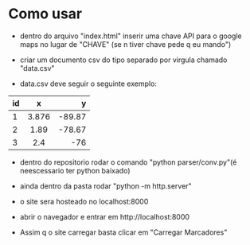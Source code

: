 # Como usar 

- dentro do arquivo "index.html" inserir uma chave API para o google maps no lugar de "CHAVE" (se n tiver chave pede q eu mando")

- criar um documento csv do tipo separado por virgula chamado "data.csv"

- data.csv deve seguir o seguinte exemplo:

id | x | y
:--------- | :------: | -------:
1 | 3.876 | -89.87
2 | 1.89 | -78.67
3 | 2.4 | -76

- dentro do repositorio rodar o comando "python parser/conv.py"(é neescessario ter python baixado)

- ainda dentro da pasta rodar "python -m http.server"

- o site sera hosteado no localhost:8000

- abrir o navegador e entrar em http://localhost:8000

- Assim q o site carregar basta clicar em "Carregar Marcadores"

